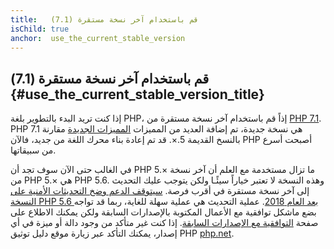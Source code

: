 ```yaml
---
title:   قم باستخدام آخر نسخة مستقرة (7.1)
isChild: true
anchor:  use_the_current_stable_version
---
```


## قم باستخدام آخر نسخة مستقرة (7.1) {#use_the_current_stable_version_title}

إذا كنت تريد البدء بالتطوير بلغة PHP، إذاً قم باستخدام آخر نسخة مستقرة من [PHP 7.1][php-release].
PHP 7.1 هي نسخة جديدة، تم إضافة العديد من المميزات [المميزات الجديدة](#language_highlights) مقارنة بالنسخ القديمة 5.×.
قد تم إعادة بناء محرك اللغة من جديد، فالآن PHP أصبحت أسرع من سبيقاتها.

في الغالب حتى الآن سوف تجد أن PHP 5.× ما تزال مستخدمة مع العلم أن آخر نسخة من PHP 5.× هي PHP 5.6. وهذه النسخة لا تعتبر خياراً سيئًـا ولكن يتوجب عليك التحديث إلى آخر نسخة مستقرة في أقرب فرصة.
[سيتوقف الدعم وضخ التحديثات الأمنية على النسخة PHP 5.6 بعد العام 2018](http://php.net/supported-versions.php).
عملية التحديث هي عملية سهلة للغاية، ربما قد تواجه بضع ماشكل توافقية مع الأعمال المكتوبة بالإصدارات السابقة ولكن يمكنك الاطلاع على صفحة [التوافقية مع الإصدارات السابقة][php71-bc].
إذا كنت غير متأكد من وجود دالة أو ميزة في أي إصدار، يمكنك التأكد عبر زيارة موقع دليل توثيق PHP [php.net][php-docs].

[php-release]: http://php.net/downloads.php
[php-docs]: http://php.net/manual/
[php71-bc]: http://php.net/manual/migration71.incompatible.php
